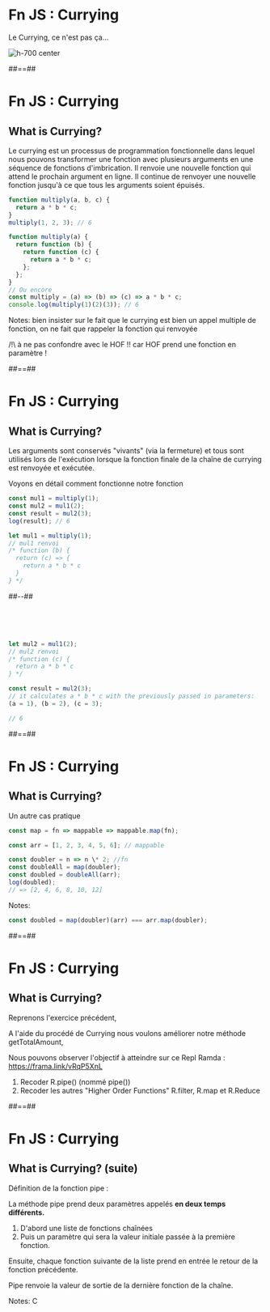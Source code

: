 <!-- .slide -->

# Fn JS : Currying

Le Currying, ce n'est pas ça... <!-- .element: class="text-center" -->

![h-700 center](./assets/images/currying.png)

##==##

<!-- .slide: class="with-code" -->

# Fn JS : Currying

## What is Currying?

Le currying est un processus de programmation fonctionnelle dans lequel nous pouvons transformer une fonction avec plusieurs arguments en une séquence de fonctions d'imbrication. Il renvoie une nouvelle fonction qui attend le prochain argument en ligne.
Il continue de renvoyer une nouvelle fonction jusqu'à ce que tous les arguments soient épuisés.

```javascript
function multiply(a, b, c) {
  return a * b * c;
}
multiply(1, 2, 3); // 6

function multiply(a) {
  return function (b) {
    return function (c) {
      return a * b * c;
    };
  };
}
// Ou encore
const multiply = (a) => (b) => (c) => a * b * c;
console.log(multiply(1)(2)(3)); // 6
```

Notes:
bien insister sur le fait que le currying est bien un appel multiple de fonction, on ne fait que rappeler la fonction qui renvoyée

/!\ à ne pas confondre avec le HOF !! car HOF prend une fonction en paramètre !

##==##

<!-- .slide: class="two-column with-code" -->

# Fn JS : Currying

## What is Currying?

Les arguments sont conservés "vivants" (via la fermeture) et tous sont utilisés lors de l'exécution lorsque la fonction finale de la chaîne de currying est renvoyée et exécutée.

Voyons en détail comment fonctionne notre fonction

```javascript
const mul1 = multiply(1);
const mul2 = mul1(2);
const result = mul2(3);
log(result); // 6
```

```javascript
let mul1 = multiply(1);
// mul1 renvoi
/* function (b) {
  return (c) => {
    return a * b * c
  }
} */
```

##--##

<!-- .slide: class="with-code" -->

<br />
<br />
<br />

```javascript
let mul2 = mul1(2);
// mul2 renvoi
/* function (c) {
  return a * b * c
} */
```

```javascript
const result = mul2(3);
// it calculates a * b * c with the previously passed in parameters:
(a = 1), (b = 2), (c = 3);

// 6
```

##==##

<!-- .slide: class="with-code" -->

# Fn JS : Currying

## What is Currying?

Un autre cas pratique

```javascript
const map = fn => mappable => mappable.map(fn);

const arr = [1, 2, 3, 4, 5, 6]; // mappable

const doubler = n => n \* 2; //fn
const doubleAll = map(doubler);
const doubled = doubleAll(arr);
log(doubled);
// => [2, 4, 6, 8, 10, 12]
```

Notes:

```javascript
const doubled = map(doubler)(arr) === arr.map(doubler);
```

##==##

<!-- .slide:-->

# Fn JS : Currying

## What is Currying?

Reprenons l'exercice précédent,

A l'aide du procédé de Currying nous voulons améliorer notre méthode getTotalAmount,

Nous pouvons observer l'objectif à atteindre sur ce Repl Ramda : https://frama.link/vRqP5XnL

1. Recoder R.pipe() (nommé pipe())
2. Recoder les autres "Higher Order Functions" R.filter, R.map et R.Reduce

##==##

<!-- .slide -->

# Fn JS : Currying

## What is Currying? (suite)

Définition de la fonction pipe :

La méthode pipe prend deux paramètres appelés **en deux temps différents.**

1. D'abord une liste de fonctions chaînées
2. Puis un paramètre qui sera la valeur initiale passée à la première fonction.

Ensuite, chaque fonction suivante de la liste prend en entrée le retour de la fonction précédente.

Pipe renvoie la valeur de sortie de la dernière fonction de la chaîne.

Notes:
C
